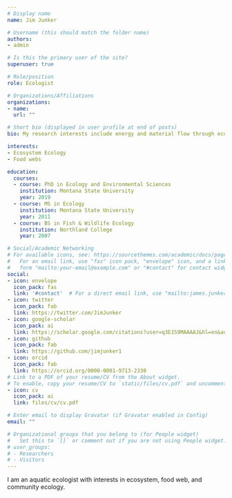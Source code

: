 ```yaml
---
# Display name
name: Jim Junker

# Username (this should match the folder name)
authors:
- admin

# Is this the primary user of the site?
superuser: true

# Role/position
role: Ecologist

# Organizations/Affiliations
organizations:
- name: 
  url: ""

# Short bio (displayed in user profile at end of posts)
bio: My research interests include energy and material flow through ecosystems, with special focus on food webs

interests:
- Ecosystem Ecology
- Food webs

education:
  courses:
  - course: PhD in Ecology and Environmental Sciences
    institution: Montana State University
    year: 2019
  - course: MS in Ecology 
    institution: Montana State University
    year: 2011
  - course: BS in Fish & Wildlife Ecology
    institution: Northland College
    year: 2007

# Social/Academic Networking
# For available icons, see: https://sourcethemes.com/academic/docs/page-builder/#icons
#   For an email link, use "fas" icon pack, "envelope" icon, and a link in the
#   form "mailto:your-email@example.com" or "#contact" for contact widget.
social:
- icon: envelope
  icon_pack: fas
  link: '#contact'  # For a direct email link, use "mailto:james.junker1@gmail.com".
- icon: twitter
  icon_pack: fab
  link: https://twitter.com/JimJunker
- icon: google-scholar
  icon_pack: ai
  link: https://scholar.google.com/citations?user=q3E1S9MAAAAJ&hl=en&authuser=1
- icon: github
  icon_pack: fab
  link: https://github.com/jimjunker1
- icon: orcid
  icon_pack: fab
  link: https://orcid.org/0000-0001-9713-2330
# Link to a PDF of your resume/CV from the About widget.
# To enable, copy your resume/CV to `static/files/cv.pdf` and uncomment the lines below.
- icon: cv
  icon_pack: ai
  link: files/cv/cv.pdf

# Enter email to display Gravatar (if Gravatar enabled in Config)
email: ""

# Organizational groups that you belong to (for People widget)
#   Set this to `[]` or comment out if you are not using People widget.
# user_groups:
# - Researchers
# - Visitors
---
```


I am an aquatic ecologist with interests in ecosystem, food web, and community ecology. 
